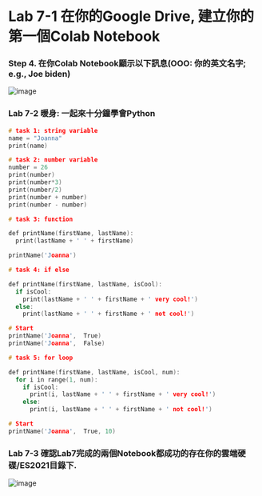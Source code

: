 # Lab 7-1 在你的Google Drive, 建立你的第一個Colab Notebook 
### Step 4. 在你Colab Notebook顯示以下訊息(OOO: 你的英文名字; e.g., Joe biden)
![image](https://user-images.githubusercontent.com/89329170/141666040-fc6cbc9c-694d-4615-b827-72aac047aab6.png)



### Lab 7-2 暖身: 一起來十分鐘學會Python
````c
# task 1: string variable
name = "Joanna"
print(name)

# task 2: number variable
number = 26
print(number)
print(number*3)
print(number/2)
print(number + number)
print(number - number)

# task 3: function

def printName(firstName, lastName):
  print(lastName + ' ' + firstName)

printName('Joanna')

# task 4: if else

def printName(firstName, lastName, isCool):
  if isCool:
    print(lastName + ' ' + firstName + ' very cool!')
  else:
    print(lastName + ' ' + firstName + ' not cool!')

# Start
printName('Joanna',  True)
printName('Joanna',  False)

# task 5: for loop

def printName(firstName, lastName, isCool, num):
  for i in range(1, num):
    if isCool:
      print(i, lastName + ' ' + firstName + ' very cool!')
    else:
      print(i, lastName + ' ' + firstName + ' not cool!')

# Start
printName('Joanna',  True, 10)

````




### Lab 7-3 確認Lab7完成的兩個Notebook都成功的存在你的雲端硬碟/ES2021目錄下.
![image](https://user-images.githubusercontent.com/89329170/141666277-fd845e46-155f-4f39-9bce-3a85837724f7.png)

